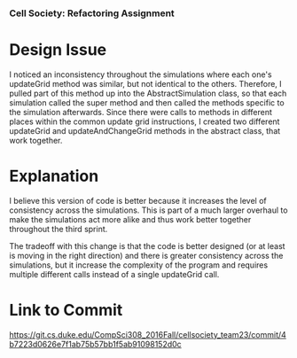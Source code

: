 ### Cell Society: Refactoring Assignment ###

Design Issue
===
I noticed an inconsistency throughout the simulations where each one's updateGrid method was similar, but not identical to the others. Therefore, I pulled part of this method up into the AbstractSimulation class, so that each simulation called the super method and then called the methods specific to the simulation afterwards. Since there were calls to methods in different places within the common update grid instructions, I created two different updateGrid and updateAndChangeGrid methods in the abstract class, that work together.

Explanation
===
I believe this version of code is better because it increases the level of consistency across the simulations. This is part of a much larger overhaul to make the simulations act more alike and thus work better together throughout the third sprint.

The tradeoff with this change is that the code is better designed (or at least is moving in the right direction) and there is greater consistency across the simulations, but it increase the complexity of the program and requires multiple different calls instead of a single updateGrid call.


Link to Commit
===

https://git.cs.duke.edu/CompSci308_2016Fall/cellsociety_team23/commit/4b7223d0626e7f1ab75b57bb1f5ab91098152d0c